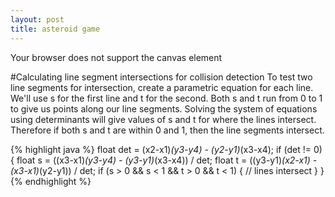 ```yaml
---
layout: post
title: asteroid game
---
```


<canvas id="pjs">Your browser does not support the canvas element</canvas>

#Calculating line segment intersections for collision detection
To test two line segments for intersection, create a parametric equation for each line. We'll use s for the first line and t for the second. Both s and t run from 0 to 1 to give us points along our line segments. Solving the system of equations using determinants will give values of s and t for where the lines intersect. Therefore if both s and t are within 0 and 1, then the line segments intersect.

{% highlight java %}
float det = (x2-x1)*(y3-y4) - (y2-y1)*(x3-x4);
if (det != 0) {
    float s = ((x3-x1)*(y3-y4) - (y3-y1)*(x3-x4)) / det;
    float t = ((y3-y1)*(x2-x1) - (x3-x1)*(y2-y1)) / det;
    if (s > 0 && s < 1 && t > 0 && t < 1) {
        // lines intersect
    }
}
{% endhighlight %}

<script src="https://cdnjs.cloudflare.com/ajax/libs/processing.js/1.4.8/processing.min.js"></script>
<script type="text/processing" data-processing-target="pjs">
boolean keyLeft;
boolean keyRight;
boolean keyFire;
boolean keyThrust;

Ship ship;
ArrayList<Asteroid> asteroids;

void setup() {
  size(640, 480);
  stroke(255);
  noFill();
  ship = new Ship(width/2, height/2);
  asteroids = new ArrayList<Asteroid>();
  
  for (int i = 0; i < 10; i++) {
    asteroids.add(new Asteroid());
  }
}

void draw() {
  background(0);
  if (keyLeft) {
    text("left", 10,10);
    ship.rotateLeft();
  }
  if (keyRight) {
    text("right", 30,10);
    ship.rotateRight();
  }
  if (keyThrust) {
    text("thrust", 55,10);
    ship.velocity.x += .01 * cos(ship.heading);
    ship.velocity.y += .01 * sin(ship.heading);    
  }
  if (keyFire) {
    text("fire", 90,10);
  }
    
  ship.draw();
  for (Asteroid asteroid : asteroids) {
    asteroid.draw();
  }
  
  ArrayList<Asteroid> hitones = new ArrayList<Asteroid>();
  for (Asteroid asteroid : asteroids) {
    if (asteroid.hit) {
      hitones.add(asteroid);
    }
  }
  for (Asteroid asteroid : hitones) {    
    asteroids.remove(asteroid);
    if (asteroid.size > 1) {
      Asteroid a1 = new Asteroid(asteroid.location.x, 
                                 asteroid.location.y, 
                                 asteroid.size - 1);
      Asteroid a2 = new Asteroid(asteroid.location.x, 
                                 asteroid.location.y, 
                                 asteroid.size - 1);
      asteroids.add(a1);
      asteroids.add(a2);
    }
  }
    
  text("a and d to turn the ship, s for thrust, and space bar to fire", 10, 25);
}

void keyPressed() {
  switch(key) {
  case 'a': 
    keyLeft = true;
    break;
  case 'd': 
    keyRight = true;
    break;
  case ' ': 
    if (!keyFire) {
      ship.fire();
      keyFire = true;
    }
    break;
  case 's': 
    keyThrust = true;
    break;
  default:
    break;
  }
}

void keyReleased() {
  switch(key) {
  case 'a': 
    keyLeft = false;
    break;
  case 'd': 
    keyRight = false;
    break;
  case ' ': 
    keyFire = false;
    break;
  case 's': 
    keyThrust = false;
    break;
  default:
    break;
  }
}


class Asteroid {
  PVector location;
  PVector velocity;
  float angle;
  float angularVelocity;
  int size;
  boolean hit;
  
  private float r[] = new float[15];
  private float t[] = new float[15]; 
  
  Asteroid() {
    this(random(0, width-1), random(0, height-1), 3);
  }
  
  Asteroid(float x, float y, int size) {
    location = new PVector();
    velocity = new PVector();
   
    location.x = x;
    location.y = y;
    this.size = size;
    velocity.x = random(-2, 2);
    velocity.y = random(-2, 2);
    angularVelocity = random(-.05, .05);    
    initShape();
  }
  
  void initShape() {
    for (int i = 0; i < r.length; i++) {
      r[i] = 10 * random(size, size + 1);
      t[i] = random(2 * PI);      
    }
    //sort the list
    for (int i = 0; i < t.length; i++) {
      for (int j = i + 1; j < t.length; j++) {
        if (t[i] > t[j]) {
          float temp = t[j];
          t[j] = t[i];
          t[i] = temp;
        }
      }
    }
  }
  
  void draw() {
    physics();
    pushMatrix();
    translate(location.x, location.y);
    beginShape();
    rotate(angle);    
    for (int i = 0; i < r.length; i++) {      
      vertex(r[i] * cos(t[i]),
             r[i] * sin(t[i]));
    }    
    endShape(CLOSE); 
    popMatrix();
  }
  
  void physics() {    
    location.x += velocity.x;
    location.y += velocity.y;
    angle += angularVelocity;
        
    if (location.y < 0) {
      location.y += height;
    }
    if (location.y > height) {
      location.y -= height;
    }
    if (location.x < 0) {
      location.x += width;
    }
    if (location.x > width) {
      location.x -= width;
    }
    //check for hit from ship
    if (ship.firecount > 0) {
      for (int i = 0; i < r.length; i++) {
        int n = (i + 1) % r.length;
        float x1 = location.x + r[i] * cos(angle + t[i]);
        float y1 = location.y + r[i] * sin(angle + t[i]);
        float x2 = location.x + r[n] * cos(angle + t[n]);
        float y2 = location.y + r[n] * sin(angle + t[n]);
        float x3 = ship.location.x;
        float y3 = ship.location.y;
        float x4 = x3 + 200 * cos(ship.heading);  
        float y4 = y3 + 200 * sin(ship.heading);
        float det = (x2-x1)*(y3-y4) - (y2-y1)*(x3-x4);
        if (det != 0) {
          float s = ((x3-x1)*(y3-y4) - (y3-y1)*(x3-x4)) / det;
          float t = ((y3-y1)*(x2-x1) - (x3-x1)*(y2-y1)) / det;
          if (!hit && s > 0 && s < 1 && t > 0 && t < 1) {
            hit = true;
            ship.firecount = 0;
            break;            
          }
        }
      }
    }
  }
}

class Ship {
  PVector location;
  PVector velocity;
  float heading;
  
  int firecount;
  
  Ship(float x, float y) {
    location = new PVector(x, y); 
    velocity = new PVector();
    heading = -PI/2.0;
  }
  
  void rotateRight() {
    ship.heading += .1;
  }
  
  void rotateLeft() {
    ship.heading -= .1;
  }
  
  void fire() {
    if (firecount == 0) {
      firecount = 20;
    }
  }
  
  void physics() {    
    location.x += velocity.x;
    location.y += velocity.y;
    velocity.x *= .999;
    velocity.y *= .999;
    if (!keyThrust && velocity.mag() < .1) {
      velocity.x = 0;
      velocity.y = 0;
    }
    if (location.y < 0) {
      location.y += height;
    }
    if (location.y > height) {
      location.y -= height;
    }
    if (location.x < 0) {
      location.x += width;
    }
    if (location.x > width) {
      location.x -= width;
    }
  }
  
  void draw() {
    physics();
    pushMatrix();
    translate(location.x, location.y);
    rotate(heading + PI/2);
    line(-5, 6, 0, -6);
    line(0, -6, 5, 6);
    line(4, 4, -4, 4);
    
    if (keyThrust) {
      line(-1, 4, -2, 7);
      line(1, 4, 2, 7);
    }

    if (firecount > 0) {
      for (int i=0; i < 10; i++) {
        point(0, -20 * i + firecount - 20);        
      }      
      --firecount;
    }    
    popMatrix();
  }
}
</script>
<script>
window.addEventListener("load", function() {
  document.getElementById("pjs").focus();    
}, false);
</script>

